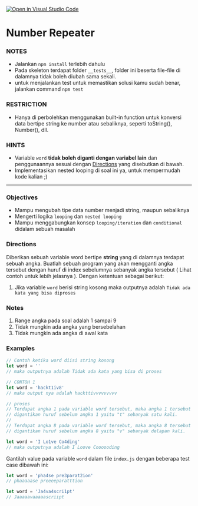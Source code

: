 [![Open in Visual Studio Code](https://classroom.github.com/assets/open-in-vscode-718a45dd9cf7e7f842a935f5ebbe5719a5e09af4491e668f4dbf3b35d5cca122.svg)](https://classroom.github.com/online_ide?assignment_repo_id=11760481&assignment_repo_type=AssignmentRepo)
# Number Repeater

### NOTES

- Jalankan `npm install` terlebih dahulu
- Pada skeleton terdapat folder `__tests__`, folder ini beserta file-file di dalamnya tidak boleh diubah sama sekali.
- untuk menjalankan test untuk memastikan solusi kamu sudah benar, jalankan command `npm test`

### RESTRICTION

- Hanya di perbolehkan menggunakan built-in function untuk konversi data bertipe string ke number atau sebaliknya, seperti toString(), Number(), dll.
### HINTS

- Variable `word` **tidak boleh diganti dengan variabel lain** dan penggunaannya sesuai dengan [Directions](#directions) yang disebutkan di bawah.
- Implementasikan nested looping di soal ini ya, untuk mempermudah kode kalian ;)

---
### Objectives

- Mampu mengubah tipe data number menjadi string, maupun sebaliknya
- Mengerti logika `looping` dan `nested looping`
- Mampu menggabungkan konsep `looping/iteration` dan `conditional` didalam sebuah masalah


### Directions

Diberikan sebuah variable word bertipe **string** yang di dalamnya terdapat sebuah angka. Buatlah sebuah program yang akan mengganti angka tersebut dengan huruf di index sebelumnya sebanyak angka tersebut ( Lihat contoh untuk lebih jelasnya ). Dengan ketentuan sebagai berikut:

1. Jika variable `word` berisi string kosong maka outputnya adalah `Tidak ada kata yang bisa diproses`

### Notes
1. Range angka pada soal adalah 1 sampai 9
2. Tidak mungkin ada angka yang bersebelahan
3. Tidak mungkin ada angka di awal kata

### Examples

```js
// Contoh ketika word diisi string kosong
let word = ''
// maka outputnya adalah Tidak ada kata yang bisa di proses

// CONTOH 1
let word = 'hackt1iv8'
// maka output nya adalah hackttivvvvvvvvv

// proses
// Terdapat angka 1 pada variable word tersebut, maka angka 1 tersebut
// digantikan huruf sebelum angka 1 yaitu "t" sebanyak satu kali.
//
// Terdapat angka 8 pada variable word tersebut, maka angka 8 tersebut
// digantikan huruf sebelum angka 8 yaitu "v" sebanyak delapan kali.

let word = 'I Lo1ve Co4ding'
// maka outputnya adalah I Loove Coooooding
```

Gantilah value pada variable `word` dalam file `index.js` dengan beberapa test case dibawah ini:

```js
let word = 'pha4se pre3parat2ion'
// phaaaaase preeeeparatttion

let word = 'Ja4va4scri1pt'
// Jaaaaavaaaaascriipt
```